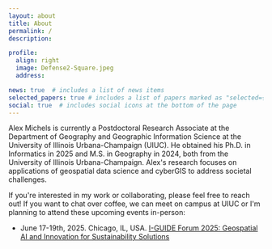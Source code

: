 ```yaml
---
layout: about
title: About
permalink: /
description:

profile:
  align: right
  image: Defense2-Square.jpeg
  address:

news: true  # includes a list of news items
selected_papers: true # includes a list of papers marked as "selected={true}"
social: true  # includes social icons at the bottom of the page
---
```


Alex Michels is currently a Postdoctoral Research Associate at the Department of Geography and Geographic Information Science at the University of Illinois Urbana-Champaign (UIUC). He obtained his Ph.D. in Informatics in 2025 and M.S. in Geography in 2024, both from the University of Illinois Urbana-Champaign. Alex's research focuses on applications of geospatial data science and cyberGIS to address societal challenges.

If you're interested in my work or collaborating, please feel free to reach out! If you want to chat over coffee, we can meet on campus at UIUC or I'm planning to attend these upcoming events in-person:

* June 17-19th, 2025. Chicago, IL, USA. [I-GUIDE Forum 2025: Geospatial AI and Innovation for Sustainability Solutions](https://i-guide.io/forum/forum-2025/forum-2025-call-for-participation/)
